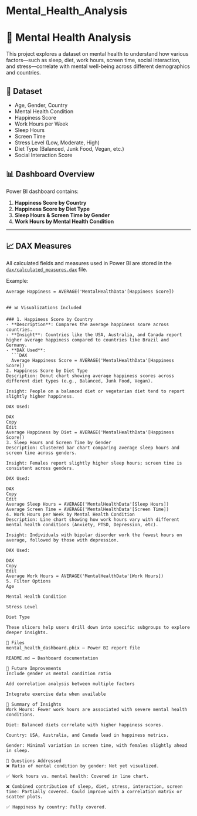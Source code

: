 # Mental_Health_Analysis

# 🧠 Mental Health Analysis

This project explores a dataset on mental health to understand how various factors—such as sleep, diet, work hours, screen time, social interaction, and stress—correlate with mental well-being across different demographics and countries.

## 📂 Dataset
  - Age, Gender, Country
  - Mental Health Condition
  - Happiness Score
  - Work Hours per Week
  - Sleep Hours
  - Screen Time
  - Stress Level (Low, Moderate, High)
  - Diet Type (Balanced, Junk Food, Vegan, etc.)
  - Social Interaction Score

## 📊 Dashboard Overview

Power BI dashboard contains:

1. **Happiness Score by Country**
2. **Happiness Score by Diet Type**
3. **Sleep Hours & Screen Time by Gender**
4. **Work Hours by Mental Health Condition**

---

## 📈 DAX Measures

All calculated fields and measures used in Power BI are stored in the [`dax/calculated_measures.dax`](dax/calculated_measures.dax) file.

Example:

```DAX
Average Happiness = AVERAGE('MentalHealthData'[Happiness Score])


## 📊 Visualizations Included

### 1. Happiness Score by Country
- **Description**: Compares the average happiness score across countries.
- **Insight**: Countries like the USA, Australia, and Canada report higher average happiness compared to countries like Brazil and Germany.
- **DAX Used**:
  ```DAX
  Average Happiness Score = AVERAGE('MentalHealthData'[Happiness Score])
2. Happiness Score by Diet Type
Description: Donut chart showing average happiness scores across different diet types (e.g., Balanced, Junk Food, Vegan).

Insight: People on a balanced diet or vegetarian diet tend to report slightly higher happiness.

DAX Used:

DAX
Copy
Edit
Average Happiness by Diet = AVERAGE('MentalHealthData'[Happiness Score])
3. Sleep Hours and Screen Time by Gender
Description: Clustered bar chart comparing average sleep hours and screen time across genders.

Insight: Females report slightly higher sleep hours; screen time is consistent across genders.

DAX Used:

DAX
Copy
Edit
Average Sleep Hours = AVERAGE('MentalHealthData'[Sleep Hours])
Average Screen Time = AVERAGE('MentalHealthData'[Screen Time])
4. Work Hours per Week by Mental Health Condition
Description: Line chart showing how work hours vary with different mental health conditions (Anxiety, PTSD, Depression, etc).

Insight: Individuals with bipolar disorder work the fewest hours on average, followed by those with depression.

DAX Used:

DAX
Copy
Edit
Average Work Hours = AVERAGE('MentalHealthData'[Work Hours])
5. Filter Options
Age

Mental Health Condition

Stress Level

Diet Type

These slicers help users drill down into specific subgroups to explore deeper insights.

📁 Files
mental_health_dashboard.pbix – Power BI report file

README.md – Dashboard documentation

🚀 Future Improvements
Include gender vs mental condition ratio

Add correlation analysis between multiple factors

Integrate exercise data when available

🧠 Summary of Insights
Work Hours: Fewer work hours are associated with severe mental health conditions.

Diet: Balanced diets correlate with higher happiness scores.

Country: USA, Australia, and Canada lead in happiness metrics.

Gender: Minimal variation in screen time, with females slightly ahead in sleep.

💬 Questions Addressed
❌ Ratio of mental condition by gender: Not yet visualized.

✅ Work hours vs. mental health: Covered in line chart.

❌ Combined contribution of sleep, diet, stress, interaction, screen time: Partially covered. Could improve with a correlation matrix or scatter plots.

✅ Happiness by country: Fully covered.
